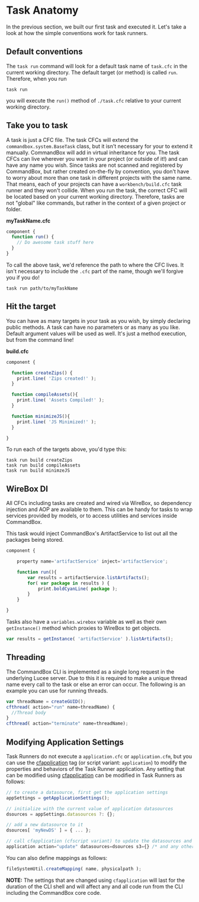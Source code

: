 # Task Anatomy

In the previous section, we built our first task and executed it. Let's take a look at how the simple conventions work for task runners.

## Default conventions

The `task run` command will look for a default task name of `task.cfc` in the current working directory. The default target \(or method\) is called `run`. Therefore, when you run

```text
task run
```

you will execute the `run()` method of `./task.cfc` relative to your current working directory.

## Take you to task

A task is just a CFC file. The task CFCs will extend the `commandbox.system.BaseTask` class, but it isn't necessary for your to extend it manually. CommandBox will add in virtual inheritance for you. The task CFCs can live wherever you want in your project \(or outside of it!\) and can have any name you wish. Since tasks are not scanned and registered by CommandBox, but rather created on-the-fly by convention, you don't have to worry about more than one task in different projects with the same name. That means, each of your projects can have a `workbench/build.cfc` task runner and they won't collide. When you run the task, the correct CFC will be located based on your current working directory. Therefore, tasks are not "global" like commands, but rather in the context of a given project or folder.

**myTaskName.cfc**

```javascript
component {
  function run() {
    // Do awesome task stuff here
  }
}
```

To call the above task, we'd reference the path to where the CFC lives. It isn't necessary to include the `.cfc` part of the name, though we'll forgive you if you do!

```text
task run path/to/myTaskName
```

## Hit the target

You can have as many targets in your task as you wish, by simply declaring public methods. A task can have no parameters or as many as you like. Default argument values will be used as well. It's just a method execution, but from the command line!

**build.cfc**

```javascript
component {

  function createZips() {
    print.line( 'Zips created!' );
  }

  function compileAssets(){
    print.line( 'Assets Compiled!' );
  }

  function minimizeJS(){
    print.line( 'JS Minimized!' );
  }

}
```

To run each of the targets above, you'd type this:

```text
task run build createZips
task run build compileAssets
task run build minimzeJS
```

## WireBox DI

All CFCs including tasks are created and wired via WireBox, so dependency injection and AOP are available to them. This can be handy for tasks to wrap services provided by models, or to access utilities and services inside CommandBox.

This task would inject CommandBox's ArtifactService to list out all the packages being stored.

```javascript
component {

    property name='artifactService' inject='artifactService';

    function run(){
        var results = artifactService.listArtifacts();
        for( var package in results ) {
            print.boldCyanLine( package );
        }
    }

}
```

Tasks also have a `variables.wirebox` variable as well as their own `getInstance()` method which proxies to WireBox to get objects.

```javascript
var results = getInstance( 'artifactService' ).listArtifacts();
```

## Threading

The CommandBox CLI is implemented as a single long request in the underlying Lucee server. Due to this it is required to make a unique thread name every call to the task or else an error can occur. The following is an example you can use for running threads.

```javascript
var threadName = createGUID();
cfthread( action="run" name=threadName) {
  //Thread body
}
cfthread( action="terminate" name=threadName);
```

## Modifying Application Settings

Task Runners do not execute a `application.cfc` or `application.cfm`, but you can use the [cfapplication](https://docs.lucee.org/reference/tags/application.html) tag (or script variant: `application`) to modify the properties and behaviors of the Task Runner application. Any setting that can be modified using [cfapplication](https://docs.lucee.org/reference/tags/application.html) can be modified in Task Runners as follows:

```javascript
// to create a datasource, first get the application settings
appSettings = getApplicationSettings();

// initialize with the current value of application datasources
dsources = appSettings.datasources ?: {};

// add a new datasource to it
dsources[ 'myNewDS' ] = { ... };

// call cfapplication (cfscript variant) to update the datasources and set AWS S3 credentials
application action="update" datasources=dsources s3={} /* and any other settings */ ;
```

You can also define mappings as follows:

```javascript
fileSystemUtil.createMapping( name, physicalpath );
```

**NOTE:** The settings that are changed using `cfapplication` will last for the duration of the CLI shell and will affect any and all code run from the CLI including the CommandBox core code.
